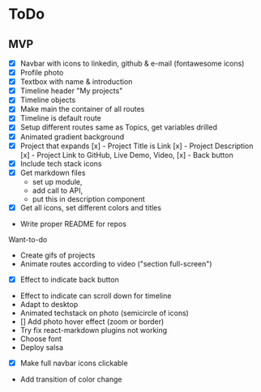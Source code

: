 # ToDo

## MVP
* [x] Navbar with icons to linkedin, github & e-mail (fontawesome icons)
* [x] Profile photo
* [x] Textbox with name & introduction
* [x] Timeline header "My projects"
* [x] Timeline objects
* [x] Make main the container of all routes
* [x] Timeline is default route
* [x] Setup different routes same as Topics, get variables drilled
* [x] Animated gradient background
* [x] Project that expands
   [x] - Project Title is Link
   [x] - Project Description
   [x] - Project Link to GitHub, Live Demo, Video,
   [x] - Back button
* [x] Include tech stack icons
* [x] Get markdown files
    - set up module,
    - add call to API,
    - put this in description component
* [x] Get all icons, set different colors and titles
* Write proper README for repos

Want-to-do
* Create gifs of projects
* Animate routes according to video ("section full-screen")
* [x] Effect to indicate back button
* Effect to indicate can scroll down for timeline
* Adapt to desktop
* Animated techstack on photo (semicircle of icons)
* [] Add photo hover effect (zoom or border)
* Try fix react-markdown plugins not working
* Choose font
* Deploy salsa
* [x] Make full navbar icons clickable
* Add transition of color change


